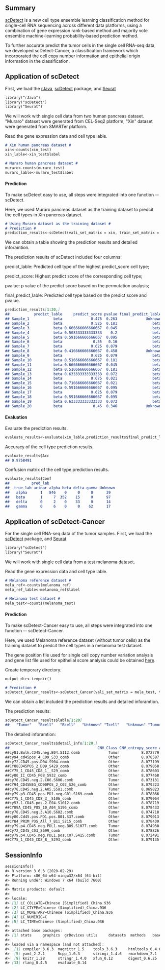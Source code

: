 ## Summary

[scDetect](https://github.com/IVDgenomicslab/scDetect/) is a new cell type ensemble learning classification method for single-cell RNA sequencing across different data platforms, using a combination of gene expression rank-based method and majority vote ensemble machine-learning probability-based prediction method.

To further accurate predict the tumor cells in the single cell RNA-seq data, we developed scDetect-Cancer, a classification framework which incorporated the cell copy number information and epithelial origin information in the classification.

## Application of scDetect

First, we load the [rJava](https://cran.r-project.org/web/packages/rJava/index.html), [scDetect](https://github.com/IVDgenomicslab/scDetect/) package, and [Seurat](https://satijalab.org/seurat/install.html)

```markdown
library("rJava")
library("scDetect")
library("Seurat")
```

We will work with single cell data from two human pancreas dataset. "Muraro" dataset were generated from CEL-Seq2 platform, "Xin" dataset were generated from SMARTer platform.

Read the gene expression data and cell type lable.

```markdown
# Xin human pancreas dataset #
xin<-counts(xin_test)
xin_lable<-xin_test$label

# Muraro human pancreas dataset #
muraro<-counts(muraro_test)
muraro_lable<-muraro_test$label
```

#### Prediction

To make scDetect easy to use, all steps were integrated into one function -- scDetect. 

Here, we used Muraro pancreas dataset as the training dataset to predcit the cell types in Xin pancreas dataset. 


```markdown
# Using Muraro dataset as the training dataset #
# Prediction #
prediction_results<-scDetect(vali_set_matrix = xin, train_set_matrix = muraro, train_set_lable = muraro_lable,p_value=0.2)
```

We can obtain a table showing the prediction results and detailed inforamtion.

The prediction results of scDetect included four columns:

predict_lable: Predicted cell type of the highest predict_score cell type;

predict_score: Highest predict score of the corresponding cell type;

pvalue: p value of the predict score based on the permutation analysis;

final_predict_lable: Predicted cell type based on the predict score and pvalue.


```markdown
prediction_results[1:20,]
##           predict_lable     predict_score pvalue final_predict_lable
## Sample_1           beta             0.475  0.263             Unknown
## Sample_2           beta             0.525  0.181                beta
## Sample_3           beta 0.666666666666667  0.045                beta
## Sample_4           beta 0.508333333333333    0.2                beta
## Sample_5           beta 0.591666666666667  0.095                beta
## Sample_6           beta              0.55   0.16                beta
## Sample_7           beta             0.625  0.079                beta
## Sample_8           beta 0.416666666666667  0.458             Unknown
## Sample_9           beta             0.625  0.079                beta
## Sample_10          beta 0.516666666666667  0.181                beta
## Sample_11          beta 0.666666666666667  0.045                beta
## Sample_12          beta 0.516666666666667  0.181                beta
## Sample_13          beta 0.633333333333333  0.072                beta
## Sample_14          beta             0.675  0.021                beta
## Sample_15          beta 0.716666666666667  0.021                beta
## Sample_16          beta 0.591666666666667  0.095                beta
## Sample_17          beta             0.625  0.079                beta
## Sample_18          beta 0.591666666666667  0.095                beta
## Sample_19          beta 0.633333333333333  0.072                beta
## Sample_20          beta              0.45  0.346             Unknown
```

#### Evaluation
Evaluate the prediction results.

```markdown
evaluate_results<-evaluate(xin_lable,prediction_results$final_predict_lable)
```

Accuracy of the cell type prediction results.

```markdown
evaluate_results$Acc
## 0.9758491
```

Confusion matrix of the cell type prediction results.

```markdown
evaluate_results$Conf
##          pred_lab
##  true_lab acinar alpha beta delta gamma Unknown
##   alpha      1   846    0     0     0      39
##   beta       1     7  352    15     0      97
##   delta      0     2    0    33     0      14
##   gamma      0     6    0     0    62      17
```


## Application of scDetect-Cancer

For the single cell RNA-seq data of the tumor samples. First, we load the [scDetect](https://github.com/IVDgenomicslab/scDetect/) package, and [Seurat](https://satijalab.org/seurat/install.html)

```markdown
library("scDetect")
library("Seurat")
```

We will work with single cell data from a test melanoma dataset. 

Read the gene expression data and cell type lable.

```markdown
# Melanoma reference dataset #
mela_ref<-counts(melanoma_ref)
mela_ref_lable<-melanoma_ref$label

# Melanoma test dataset #
mela_test<-counts(melanoma_test)
```

#### Prediction

To make scDetect-Cancer easy to use, all steps were integrated into one function -- scDetect-Cancer. 

Here, we used Melanoma reference dataset (without tumor cells) as the training dataset to predcit the cell types in a melanoma test dataset. 

The gene position file used for single cell copy number variation analysis and gene list file used for epithelial score analysis could be obtained [here](https://github.com/IVDgenomicslab/scDetect/tree/master/scDetect-Cancer-file).


Create temporary directory.

```markdown
output_dir<-tempdir()
```

```markdown
# Prediction #
scDetect_Cancer_results<-scDetect_Cancer(vali_set_matrix = mela_test, train_set_matrix = mela_ref, train_set_lable = mela_ref_lable, gene_position_file, gene_list, output_dir)
```

We can obtain a list included the prediction results and detailed inforamtion.

The prediction results:

```markdown
scDetect_Cancer_results$lable[1:20]
##   "Tumor"   "Bcell"   "Bcell"   "Unknown" "Tcell"   "Unknown" "Tumor"   "Unknown" "Tumor"   "Bcell"   "Tcell"   "Tcell"   "Tcell"   "Tumor"   "Unknown" "Tcell" "Tumor"   "Bcell"   "Tumor"   "Tcell"
```

The detailed inforamtion:


```markdown
scDetect_Cancer_results$detail_info[1:20,]
##                                        CNV_Class CNV_entropy_score anno_file Epithelial_score Epithelial_pvalue Epithelial_class   raw_lable final_lable
##cy81.Bulk.CD45.neg.B04.S112.comb             Tumor          8.072779     Other        0.2969218      2.881267e-51            Tumor  Fibroblast       Tumor
##cy94_cd45pos_4_C09_S33_comb                  Other          8.078587     Other        0.1443036      1.000000e+00            Other       Bcell       Bcell
##cy72.CD45.pos.D04.S904.comb                  Other          8.077199     Other        0.1684391      9.999999e-01            Other       Bcell       Bcell
##CY88CD45POS_2_D09_S429_comb                  Other          8.079058     Other        0.2982854      8.454728e-52            Tumor       Tcell     Unknown
##CY75_1_CD45_CD8_1__S29_comb                  Other          8.078603     Tcell        0.1341299      1.000000e+00            Other       Tcell       Tcell
##Cy80_II_CD45_F08_S932_comb                   Other          8.077468     Other        0.2424822      3.359626e-25            Tumor Endothelial     Unknown
##cy78.CD45.neg.2.C06.S606.comb                Tumor          8.073131     Other        0.3008013      9.071703e-53            Tumor Endothelial       Tumor
##CY94_CD45NEG_CD90POS_2_C02_S26_comb          Other          8.079323     Tcell        0.2200801      3.368614e-12            Tumor       Tcell     Unknown
##cy78.CD45.neg.2.A05.S581.comb                Tumor          8.069823     Other        0.3436408      4.530180e-67            Tumor  Fibroblast       Tumor
##cy79.p3.CD45.pos.PD1.neg.G01.S169.comb       Other          8.078866     Other        0.1801278      9.928248e-01            Other       Bcell       Bcell
##CY75_1_CD45_CD8_3__S106_comb                 Other          8.079064     Other        0.1324336      1.000000e+00            Other       Tcell       Tcell
##cy53.1.CD45.pos.2.E04.S1012.comb             Other          8.078719     Tcell        0.1793396      9.958538e-01            Other       Tcell       Tcell
##CY89A_CD45_POS_10_A04_S196_comb              Other          8.078433     Other        0.2101634      5.537329e-07            Other       Tcell       Tcell
##cy78.CD45.neg.3.A10.S682.comb                Tumor          8.074718     Other        0.2905377      1.049571e-48            Tumor  Fibroblast       Tumor
##cy80.Cd45.pos.PD1.pos.B01.S37.comb           Other          8.079013     Other        0.2456721      5.311377e-27            Tumor       Tcell     Unknown
##CY84_PRIM_POS_All_7_B11_S215_comb            Other          8.078439     Other        0.1528024      1.000000e+00            Other       Tcell       Tcell
##cy79.p4.CD45.neg.PDL1.neg.B09.S1077.comb     Tumor          8.074930     Other        0.2632536      2.483141e-36            Tumor       Bcell       Tumor
##Cy72_CD45_C03_S699_comb                      Other          8.078826     Other        0.1689189      9.999998e-01            Other       Bcell       Bcell
##cy79.p4.CD45.neg.PDL1.pos.C07.S415.comb      Tumor          8.072491     Other        0.2878176      1.405910e-47            Tumor  Fibroblast       Tumor
##CY75_1_CD45_CD8_8__S293_comb                 Other          8.079135     Other        0.1570361      1.000000e+00            Other       Tcell       Tcell
```


## SessionInfo
```markdown
sessionInfo()
#> R version 3.6.3 (2020-02-29)
#> Platform: x86_64-w64-mingw32/x64 (64-bit)
#> Running under: Windows 7 x64 (build 7600)
#> 
#> Matrix products: default
#> 
#> locale:
#> [1] LC_COLLATE=Chinese (Simplified)_China.936 
#> [2] LC_CTYPE=Chinese (Simplified)_China.936   
#> [3] LC_MONETARY=Chinese (Simplified)_China.936
#> [4] LC_NUMERIC=C                              
#> [5] LC_TIME=Chinese (Simplified)_China.936    
#> 
#> attached base packages:
#> [1] stats     graphics  grDevices utils     datasets  methods   base     
#> 
#> loaded via a namespace (and not attached):
#>  [1] compiler_3.6.3  magrittr_1.5    tools_3.6.3     htmltools_0.4.0
#>  [5] yaml_2.2.1      Rcpp_1.0.3      stringi_1.4.6   rmarkdown_2.1  
#>  [9] knitr_1.28      stringr_1.4.0   xfun_0.12       digest_0.6.25  
#> [13] rlang_0.4.5     evaluate_0.14
```

